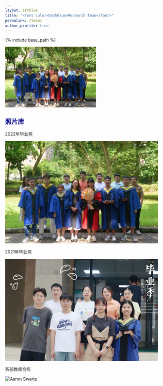 ```yaml
---
layout: archive
title: "<font color=DarkBlue>Research Team</font>"
permalink: /team/
author_profile: true
---
```


{% include base_path %}

 <img src="images/graduate1.jpg" width = "300" height = "200" alt="2022年毕业照" align=center />

## <font color=DarkBlue>照片库</font>

2022年毕业照

![Aaron Swartz](https://raw.githubusercontent.com/lixw777/lixw777.github.io/master/images/graduate1.jpg)

2021年毕业照

![Aaron Swartz](https://raw.githubusercontent.com/lixw777/lixw777.github.io/master/images/graduate2.jpg)

系部教师合照

![Aaron Swartz](https://raw.githubusercontent.com/lixw777/lixw777.github.io/master/images/xibu.jpg)

